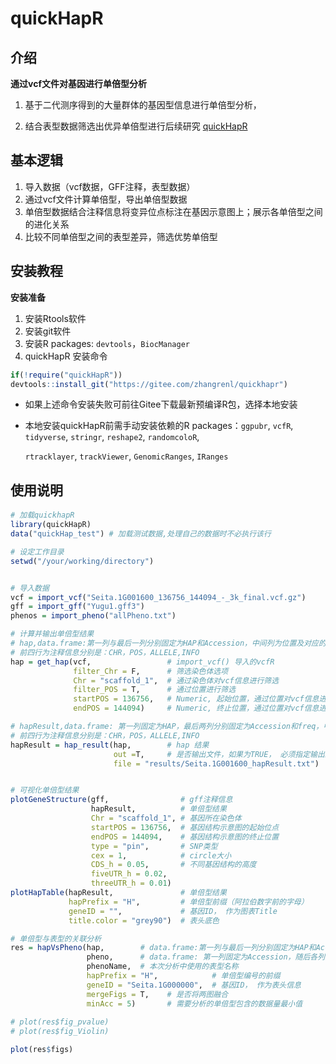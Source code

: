 # quickHapR

## 介绍

**通过vcf文件对基因进行单倍型分析**

1. 基于二代测序得到的大量群体的基因型信息进行单倍型分析，

2. 结合表型数据筛选出优异单倍型进行后续研究
   [quickHapR](https://gitee.com/zhangrenl/quickHapR)

## 基本逻辑

1. 导入数据（vcf数据，GFF注释，表型数据）
2. 通过vcf文件计算单倍型，导出单倍型数据
3. 单倍型数据结合注释信息将变异位点标注在基因示意图上；展示各单倍型之间的进化关系
4. 比较不同单倍型之间的表型差异，筛选优势单倍型

## 安装教程

**安装准备**

1. 安装Rtools软件
2. 安装git软件
3. 安装R packages: `devtools`，`BiocManager`
4. quickHapR 安装命令

```R
if(!require("quickHapR")) 
devtools::install_git("https://gitee.com/zhangrenl/quickhapr")
```

* 如果上述命令安装失败可前往Gitee下载最新预编译R包，选择本地安装
* 本地安装quickHapR前需手动安装依赖的R packages：`ggpubr`, `vcfR`, `tidyverse`, `stringr`, `reshape2`, `randomcoloR`,

  `rtracklayer`, `trackViewer`, `GenomicRanges`, `IRanges`

## 使用说明

#### 

```R
# 加载quickhapR
library(quickHapR)
data("quickHap_test") # 加载测试数据,处理自己的数据时不必执行该行

# 设定工作目录
setwd("/your/working/directory")


# 导入数据
vcf = import_vcf("Seita.1G001600_136756_144094_-_3k_final.vcf.gz")
gff = import_gff("Yugu1.gff3")
phenos = import_pheno("allPheno.txt")

# 计算并输出单倍型结果
# hap,data.frame:第一列与最后一列分别固定为HAP和Accession，中间列为位置及对应的基因型
# 前四行为注释信息分别是：CHR，POS，ALLELE,INFO
hap = get_hap(vcf,                 # import_vcf() 导入的vcfR
              filter_Chr = F,      # 筛选染色体选项
              Chr = "scaffold_1",  # 通过染色体对vcf信息进行筛选
              filter_POS = T,      # 通过位置进行筛选
              startPOS = 136756,   # Numeric, 起始位置，通过位置对vcf信息进行筛选
              endPOS = 144094)     # Numeric, 终止位置，通过位置对vcf信息进行筛选

# hapResult,data.frame: 第一列固定为HAP，最后两列分别固定为Accession和freq，中间列为位置及对应的基因型
# 前四行为注释信息分别是：CHR，POS，ALLELE,INFO
hapResult = hap_result(hap,        # hap 结果
                       out =T,     # 是否输出文件，如果为TRUE， 必须指定输出路径file
                       file = "results/Seita.1G001600_hapResult.txt")  # 输出文件路径（tab分隔的表格）


# 可视化单倍型结果
plotGeneStructure(gff,                # gff注释信息
                  hapResult,          # 单倍型结果
                  Chr = "scaffold_1", # 基因所在染色体
                  startPOS = 136756,  # 基因结构示意图的起始位点
                  endPOS = 144094,    # 基因结构示意图的终止位置
                  type = "pin",       # SNP类型
                  cex = 1,            # circle大小
                  CDS_h = 0.05,       # 不同基因结构的高度
                  fiveUTR_h = 0.02, 
                  threeUTR_h = 0.01) 
plotHapTable(hapResult,               # 单倍型结果
             hapPrefix = "H",         # 单倍型前缀（阿拉伯数字前的字母）
             geneID = "",             # 基因ID， 作为图表Title
             title.color = "grey90")  # 表头底色

# 单倍型与表型的关联分析
res = hapVsPheno(hap,        # data.frame:第一列与最后一列分别固定为HAP和Accession，中间列为位置及对应的基因型
                 pheno,      # data.frame: 第一列固定为Accession，随后各列为表型数据，phenoName作为colnames
                 phenoName,  # 本次分析中使用的表型名称
                 hapPrefix = "H",            # 单倍型编号的前缀
                 geneID = "Seita.1G000000",  # 基因ID， 作为表头信息
                 mergeFigs = T,    # 是否将两图融合
                 minAcc = 5)       # 需要分析的单倍型包含的数据量最小值
                 
# plot(res$fig_pvalue)
# plot(res$fig_Violin)

plot(res$figs)
```


